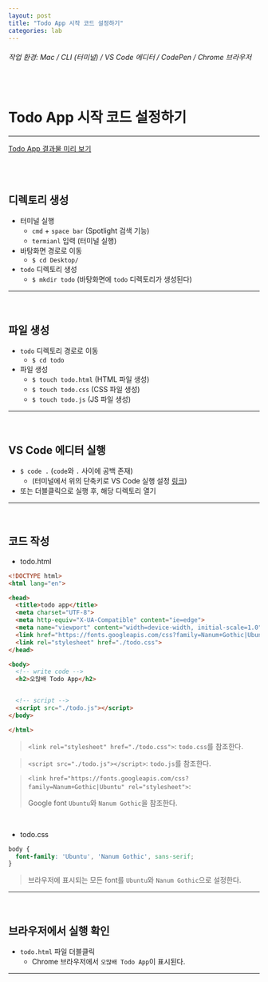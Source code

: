```yaml
---
layout: post
title: "Todo App 시작 코드 설정하기"
categories: lab
---
```


###### 작업 환경: Mac / CLI (터미널) / VS Code 에디터 / CodePen / Chrome 브라우저

<br>

# Todo App 시작 코드 설정하기

------

[Todo App 결과물 미리 보기](https://codepen.io/dubbsong/pen/JejQgg)

<br>

<br>

## 디렉토리 생성

- 터미널 실행
  - `cmd` + `space bar` (Spotlight 검색 기능)
  - `termianl` 입력 (터미널 실행)
- 바탕화면 경로로 이동
  - `$ cd Desktop/`
- `todo` 디렉토리 생성
  - `$ mkdir todo` (바탕화면에 `todo` 디렉토리가 생성된다)

------

<br>

## 파일 생성

- `todo` 디렉토리 경로로 이동
  - `$ cd todo`
- 파일 생성
  - `$ touch todo.html` (HTML 파일 생성)
  - `$ touch todo.css` (CSS 파일 생성)
  - `$ touch todo.js` (JS 파일 생성)

------

<br>

## VS Code 에디터 실행

- `$ code .` (`code`와 `.` 사이에 공백 존재)
  - (터미널에서 위의 단축키로 VS Code 실행 설정 [링크](https://dubbsong.github.io/dev/2018/04/10/dev-terminal-vscode/))
- 또는 더블클릭으로 실행 후, 해당 디렉토리 열기

------

<br>

## 코드 작성

- todo.html

```html
<!DOCTYPE html>
<html lang="en">

<head>
  <title>todo app</title>
  <meta charset="UTF-8">
  <meta http-equiv="X-UA-Compatible" content="ie=edge">
  <meta name="viewport" content="width=device-width, initial-scale=1.0">
  <link href="https://fonts.googleapis.com/css?family=Nanum+Gothic|Ubuntu" rel="stylesheet">
  <link rel="stylesheet" href="./todo.css">
</head>

<body>
  <!-- write code -->
  <h2>오많배 Todo App</h2>


  <!-- script -->
  <script src="./todo.js"></script>
</body>

</html>
```

> `<link rel="stylesheet" href="./todo.css">`: `todo.css`를 참조한다.

> `<script src="./todo.js"></script>`: `todo.js`를 참조한다.

> `<link href="https://fonts.googleapis.com/css?family=Nanum+Gothic|Ubuntu" rel="stylesheet">`: 
>
> Google font `Ubuntu`와 `Nanum Gothic`을 참조한다.

<br>

- todo.css

```css
body {
  font-family: 'Ubuntu', 'Nanum Gothic', sans-serif;
}
```

> 브라우저에 표시되는 모든 font를 `Ubuntu`와 `Nanum Gothic`으로 설정한다.

------

<br>

## 브라우저에서 실행 확인

- `todo.html` 파일 더블클릭
  - Chrome 브라우저에서 `오많배 Todo App`이 표시된다.

------

<br>